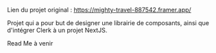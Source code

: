 Lien du projet original : https://mighty-travel-887542.framer.app/

Projet qui a pour but de designer une librairie de composants, ainsi que d'intégrer Clerk à un projet NextJS.

Read Me à venir
